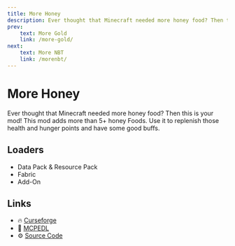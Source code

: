 ```yaml
---
title: More Honey
description: Ever thought that Minecraft needed more honey food? Then this is your mod! This mod adds more than 5+ honey foods. Use it to replenish those health and hunger points and have some good buffs.
prev:
    text: More Gold
    link: /more-gold/
next:
    text: More NBT
    link: /morenbt/
---
```


# More Honey

Ever thought that Minecraft needed more honey food? Then this is your mod! This mod adds more than 5+ honey Foods. Use it to replenish those health and hunger points and have some good buffs.

## Loaders

- Data Pack & Resource Pack
- Fabric
- Add-On

## Links

- :fire: [Curseforge](https://www.curseforge.com/minecraft-bedrock/addons/more-honey)
- :wrench: [MCPEDL](https://mcpedl.com/more-honey/)
- :gear: [Source Code](https://github.com/legopitstop/Addons)
